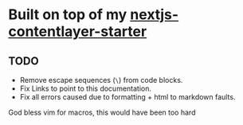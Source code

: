 # Built on top of my [nextjs-contentlayer-starter](https://github.com/achintyajha/contentlayer-next-mdx-starter)

## TODO

- Remove escape sequences (`\`) from code blocks.
- Fix Links to point to this documentation.
- Fix all errors caused due to formatting + html to markdown faults.

God bless vim for macros, this would have been too hard
